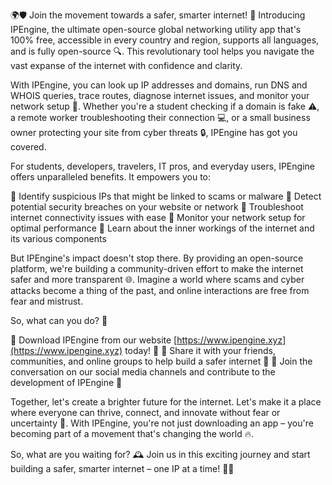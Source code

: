 🌍🛡️ Join the movement towards a safer, smarter internet! 🚀 Introducing IPEngine, the ultimate open-source global networking utility app that's 100% free, accessible in every country and region, supports all languages, and is fully open-source 🔍. This revolutionary tool helps you navigate the vast expanse of the internet with confidence and clarity.

With IPEngine, you can look up IP addresses and domains, run DNS and WHOIS queries, trace routes, diagnose internet issues, and monitor your network setup 📡. Whether you're a student checking if a domain is fake ⚠️, a remote worker troubleshooting their connection 💻, or a small business owner protecting your site from cyber threats 🔒, IPEngine has got you covered.

For students, developers, travelers, IT pros, and everyday users, IPEngine offers unparalleled benefits. It empowers you to:

🔹 Identify suspicious IPs that might be linked to scams or malware
🔹 Detect potential security breaches on your website or network
🔹 Troubleshoot internet connectivity issues with ease
🔹 Monitor your network setup for optimal performance
🔹 Learn about the inner workings of the internet and its various components

But IPEngine's impact doesn't stop there. By providing an open-source platform, we're building a community-driven effort to make the internet safer and more transparent 🌐. Imagine a world where scams and cyber attacks become a thing of the past, and online interactions are free from fear and mistrust.

So, what can you do? 🤔

🎉 Download IPEngine from our website [https://www.ipengine.xyz](https://www.ipengine.xyz) today! 📲
📨 Share it with your friends, communities, and online groups to help build a safer internet 🔔
💪 Join the conversation on our social media channels and contribute to the development of IPEngine 💬

Together, let's create a brighter future for the internet. Let's make it a place where everyone can thrive, connect, and innovate without fear or uncertainty 🌟. With IPEngine, you're not just downloading an app – you're becoming part of a movement that's changing the world 🔥.

So, what are you waiting for? 🕰️ Join us in this exciting journey and start building a safer, smarter internet – one IP at a time! 💪🌟